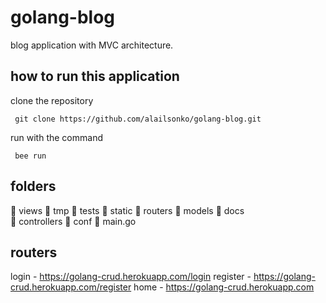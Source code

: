 # golang-blog
blog application with MVC architecture.

## how to run this application

clone the repository
```shell
 git clone https://github.com/alailsonko/golang-blog.git
```

run with the command
```shell
 bee run 
```

## folders

📁  views
📁  tmp
📁  tests 
📁  static
📁  routers 
📁  models 
📁  docs  
📁  controllers
📁  conf
📁  main.go

## routers

login - https://golang-crud.herokuapp.com/login
register - https://golang-crud.herokuapp.com/register
home - https://golang-crud.herokuapp.com